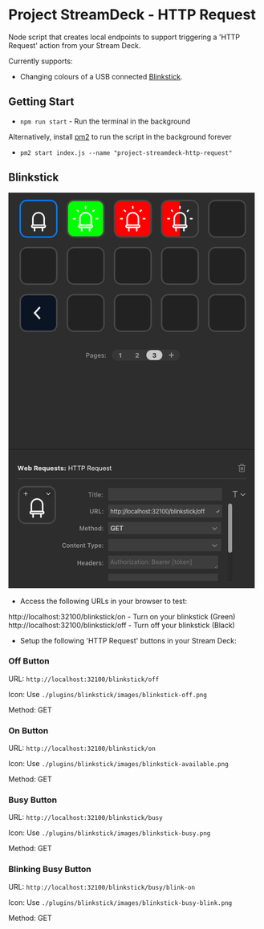 # Project StreamDeck - HTTP Request

Node script that creates local endpoints to support triggering
a 'HTTP Request' action from your Stream Deck.

Currently supports:
- Changing colours of a USB connected [Blinkstick](https://www.blinkstick.com/).


## Getting Start

- `npm run start` - Run the terminal in the background

Alternatively, install [pm2](https://www.npmjs.com/package/pm2) to run the script in the background forever

- `pm2 start index.js --name "project-streamdeck-http-request"`


## Blinkstick

![Blinkstick on Stream Deck](./plugins/blinkstick/screenshot.png)

- Access the following URLs in your browser to test:

http://localhost:32100/blinkstick/on - Turn on your blinkstick (Green)
http://localhost:32100/blinkstick/off - Turn off your blinkstick (Black)

- Setup the following 'HTTP Request' buttons in your Stream Deck:

### Off Button

URL: `http://localhost:32100/blinkstick/off`

Icon: Use `./plugins/blinkstick/images/blinkstick-off.png`

Method: GET


### On Button

URL: `http://localhost:32100/blinkstick/on`

Icon: Use `./plugins/blinkstick/images/blinkstick-available.png`

Method: GET


### Busy Button

URL: `http://localhost:32100/blinkstick/busy`

Icon: Use `./plugins/blinkstick/images/blinkstick-busy.png`

Method: GET


### Blinking Busy Button

URL: `http://localhost:32100/blinkstick/busy/blink-on`

Icon: Use `./plugins/blinkstick/images/blinkstick-busy-blink.png`

Method: GET
